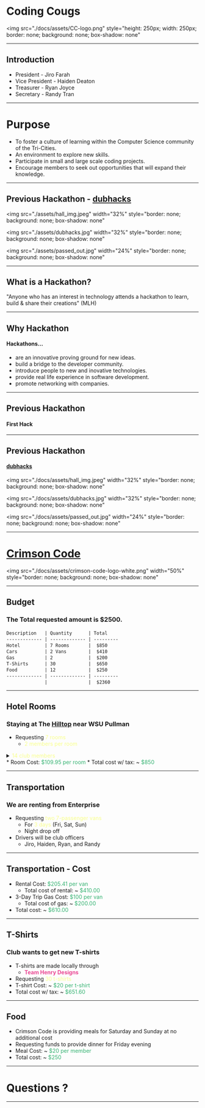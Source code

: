 <!--- .slide: data-background-video="./docs/assets/techback.mp4" -->
# Coding Cougs
<img
    src="./docs/assets/CC-logo.png"
    style="height: 250px; width: 250px; border: none; background: none; box-shadow: none"
>
---
## Introduction
* President - Jiro Farah
* Vice President - Haiden Deaton
* Treasurer - Ryan Joyce
* Secretary - Randy Tran


---
# Purpose
* To foster a culture of learning within the Computer Science community of the Tri-Cities.
* An environment to explore new skills.
* Participate in small and large scale coding projects.
* Encourage members to seek out opportunities that will expand their knowledge.


---

## Previous Hackathon - [dubhacks](http://dubhacks.co/)
<img
    src="./assets/hall_img.jpeg"
    width="32%"
    style="border: none; background: none; box-shadow: none"
>
<img
    src="./assets/dubhacks.jpg"
    width="32%"
    style="border: none; background: none; box-shadow: none"
>
<img
    src="./assets/passed_out.jpg"
    width="24%"
    style="border: none; background: none; box-shadow: none"
>

---
## What is a Hackathon?

"Anyone who has an interest in technology attends a hackathon to learn, build & share their creations" (MLH)


---
## Why Hackathon
#### Hackathons...
* are an innovative proving ground for new ideas.
* build a bridge to the developer community.
* introduce people to new and inovative technologies.
* provide real life experience in software development.
* promote networking with companies.

---
## Previous Hackathon
#### First Hack

---
## Previous Hackathon
#### [dubhacks](http://dubhacks.co/)

<img
    src="./docs/assets/hall_img.jpeg"
    width="32%"
    style="border: none; background: none; box-shadow: none"
>
<img
    src="./docs/assets/dubhacks.jpg"
    width="32%"
    style="border: none; background: none; box-shadow: none"
>
<img
    src="./docs/assets/passed_out.jpg"
    width="24%"
    style="border: none; background: none; box-shadow: none"
>

---
# [Crimson Code](http://hackathon.eecs.wsu.edu/)

<img
    src="./docs/assets/crimson-code-logo-white.png"
    width="50%"
    style="border: none; background: none; box-shadow: none"
>

---
## Budget
### The Total requested amount is $2500.

    Description   | Quantity      | Total
    ------------- | ------------- | ---------
    Hotel         | 7 Rooms       |  $850
    Cars          | 2 Vans        |  $410
    Gas           | 2             |  $200
    T-Shirts      | 30            |  $650
    Food          | 12            |  $250
    ------------- | ------------- | ---------
                  |               |  $2360

----
## Hotel Rooms
### Staying at The [Hilltop](https://hilltopinnpullman.com/) near WSU Pullman
* Requesting <span style="color: #f8ff8c">7 rooms</span>
    *  <span style="color: #f8ff8c">2 members per room</span>

<details>
    <summary>
        <span style="color: #f8ff8c">14 club members</span>
    </summary>

</details>
* Room Cost: <span style="color: #37B373">$109.95 per room</span>
* Total cost w/ tax: ~ <span style="color: #37B373">$850</span>

----
## Transportation
### We are renting from Enterprise
* Requesting <span style="color: #f8ff8c">two 7-passenger vans</span>
    * For <span style="color: #f8ff8c">3 days</span> (Fri, Sat, Sun)
    * Night drop off
* Drivers will be club officers
    * Jiro, Haiden, Ryan, and Randy

----
## Transportation - Cost
* Rental Cost: <span style="color: #37B373">$205.41 per van</span>
    * Total cost of rental: ~ <span style="color: #37B373">$410.00</span>
* 3-Day Trip Gas Cost: <span style="color: #37B373">$100 per van</span>
    * Total cost of gas: ~ <span style="color: #37B373">$200.00</span>
* Total cost: ~ <span style="color: #37B373">$610.00</span>

----
## T-Shirts
### Club wants to get new T-shirts
* T-shirts are made locally through
    - <span span style="color: #ea4793">__Team Henry Designs__</span>
* Requesting <span style="color: #f8ff8c">30 t-shirts</span>
* T-shirt Cost: ~ <span style="color: #37B373">$20 per t-shirt</span>
* Total cost w/ tax: ~ <span style="color: #37B373">$651.60</span>

----
## Food
* Crimson Code is providing meals for Saturday and Sunday at no additional cost
* Requesting funds to provide dinner for Friday evening
* Meal Cost: ~ <span style="color: #37B373">$20 per member</span>
* Total cost: ~ <span style="color: #37B373">$250</span>

---
# Questions ?

---